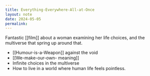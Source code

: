 ```yaml
---
title: Everything-Everywhere-All-at-Once
layout: note
date: 2024-05-05
permalink:
---
```


Fantastic [[film]] about a woman examining her life choices, and the multiverse that spring up around that.

- [[Humour-is-a-Weapon]] against the void
- [[We-make-our-own- meaning]]
- Infinite choices in the multiverse
- How to live in a world where human life feels pointless.


